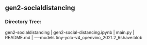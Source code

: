 ## gen2-socialdistancing

### Directory Tree:
gen2-socialdistancing
|   gen2-social-distancing.ipynb
|   main.py
|   README.md
|
\---models
        tiny-yolo-v4_openvino_2021.2_6shave.blob